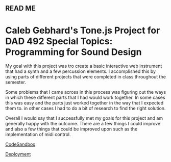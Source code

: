 ## READ ME

# Caleb Gebhard's Tone.js Project for DAD 492 Special Topics: Programming for Sound Design

My goal with this project was tro create a basic interactive web instrument that had a synth and a few percussion elements. I accomplished this by using parts of different projects that were completed in class throughout the semester.

Some problems that I came across in this process was figuring out the ways in which these different parts that I had would work together. In some cases this was easy and the parts just worked together in the way that I expected them to. in other cases I had to do a bit of research to find the right solution.

Overall I would say that I successfully met my goals for this project and am generally happy with the outcome. There are a few things I could improve and also a few things that could be improved upon such as the implementation of midi control.

[CodeSandbox]([https://codesandbox.io/s/tone-project-final-rev-1-o10lrw?file=/Readme.md](https://codesandbox.io/s/tone-project-final-rev-1-o10lrw?file=/sketch.js))

[Deployment](https://calebgeb.github.io/csb-o10lrw/)
